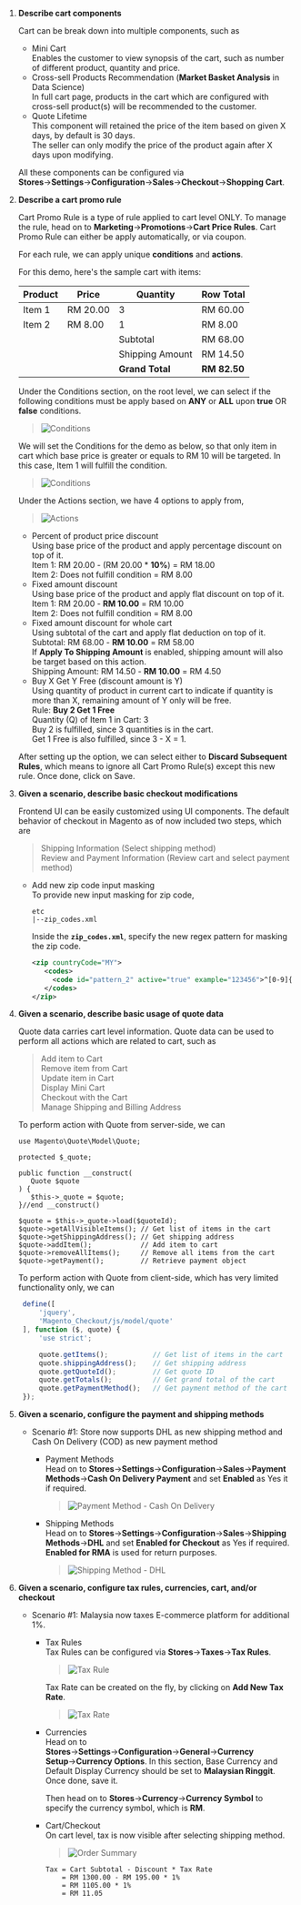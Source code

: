 1. __Describe cart components__
   
   Cart can be break down into multiple components, such as 
   - Mini Cart<br/>
     Enables the customer to view synopsis of the cart, such as number of different product, quantity and price.<br/>
   - Cross-sell Products Recommendation (__Market Basket Analysis__ in Data Science)<br/>
     In full cart page, products in the cart which are configured with cross-sell product(s) will be recommended to the customer.<br/> 
   - Quote Lifetime<br/>
     This component will retained the price of the item based on given X days, by default is 30 days.<br/>
     The seller can only modify the price of the product again after X days upon modifying.
   
   All these components can be configured via __Stores__→__Settings__→__Configuration__→__Sales__→__Checkout__→__Shopping Cart__.

2. __Describe a cart promo rule__
   
   Cart Promo Rule is a type of rule applied to cart level ONLY. To manage the rule, head on to __Marketing__→__Promotions__→__Cart Price Rules__. Cart Promo Rule can either be apply automatically, or via coupon.

   For each rule, we can apply unique __conditions__ and __actions__.

   For this demo, here's the sample cart with items:
   
   <center>

   | Product | Price | Quantity | Row Total |
   |------|------|------|------|
   |Item 1|RM 20.00|3|RM 60.00|
   |Item 2|RM 8.00|1|RM 8.00|
   |||Subtotal|RM 68.00|
   |||Shipping Amount|RM 14.50|
   |||__Grand Total__|__RM 82.50__|
   </center>

   Under the Conditions section, on the root level, we can select if the following conditions must be apply based on __ANY__ or __ALL__ upon __true__ OR __false__ conditions.
   >![Conditions](images/s5_cart_rule_conditions.png)

   We will set the Conditions for the demo as below, so that only item in cart which base price is greater or equals to RM 10 will be targeted. In this case, Item 1 will fulfill the condition.
   >![Conditions](images/s5_cart_rule_conditions_sample.png)

   Under the Actions section, we have 4 options to apply from, 
   >![Actions](images/s5_cart_rule_actions.png)
   - Percent of product price discount<br/>
     Using base price of the product and apply percentage discount on top of it.<br/>
     Item 1: RM 20.00 - (RM 20.00 * __10%__) = RM 18.00<br/>
     Item 2: Does not fulfill condition = RM 8.00
   - Fixed amount discount<br/>
     Using base price of the product and apply flat discount on top of it.<br/>
     Item 1: RM 20.00 - __RM 10.00__ = RM 10.00<br/>
     Item 2: Does not fulfill condition = RM 8.00
   - Fixed amount discount for whole cart<br/>
     Using subtotal of the cart and apply flat deduction on top of it.<br/>
     Subtotal: RM 68.00 - __RM 10.00__ = RM 58.00<br/>
     If __Apply To Shipping Amount__ is enabled, shipping amount will also be target based on this action.<br/>
     Shipping Amount: RM 14.50 - __RM 10.00__ = RM 4.50
   - Buy X Get Y Free (discount amount is Y)<br/>
     Using quantity of product in current cart to indicate if quantity is more than X, remaining amount of Y only will be free.<br/>
     Rule: __Buy 2 Get 1 Free__<br/>
     Quantity (Q) of Item 1 in Cart: 3<br/>
     Buy 2 is fulfilled, since 3 quantities is in the cart.<br/>
     Get 1 Free is also fulfilled, since 3 - X = 1.

    After setting up the option, we can select either to __Discard Subsequent Rules__, which means to ignore all Cart Promo Rule(s) except this new rule. Once done, click on Save.

3. __Given a scenario, describe basic checkout modifications__
   
   Frontend UI can be easily customized using UI components. The default behavior of checkout in Magento as of now included two steps, which are
   >Shipping Information (Select shipping method)<br/>
   >Review and Payment Information (Review cart and select payment method)

   - Add new zip code input masking<br/>
     To provide new input masking for zip code,
     ```
     etc
     |--zip_codes.xml
     ```
     Inside the __`zip_codes.xml`__, specify the new regex pattern for masking the zip code.
     ```xml
     <zip countryCode="MY">
        <codes>
          <code id="pattern_2" active="true" example="123456">^[0-9]{6}$</code>
        </codes>
     </zip>
     ```

4. __Given a scenario, describe basic usage of quote data__
   
   Quote data carries cart level information. Quote data can be used to perform all actions which are related to cart, such as
   >Add item to Cart<br/>
   >Remove item from Cart<br/>
   >Update item in Cart<br/>
   >Display Mini Cart<br/>
   >Checkout with the Cart<br/>
   >Manage Shipping and Billing Address

   To perform action with Quote from server-side, we can
   ```
   use Magento\Quote\Model\Quote; 

   protected $_quote;

   public function __construct(
      Quote $quote
   ) {
      $this->_quote = $quote;
   }//end __construct()

   $quote = $this->_quote->load($quoteId);
   $quote->getAllVisibleItems(); // Get list of items in the cart
   $quote->getShippingAddress(); // Get shipping address
   $quote->addItem();            // Add item to cart
   $quote->removeAllItems();     // Remove all items from the cart
   $quote->getPayment();         // Retrieve payment object  
   ```

   To perform action with Quote from client-side, which has very limited functionality only, we can
   ```js
    define([
        'jquery',
        'Magento_Checkout/js/model/quote'
    ], function ($, quote) {
        'use strict';

        quote.getItems();           // Get list of items in the cart
        quote.shippingAddress();    // Get shipping address
        quote.getQuoteId();         // Get quote ID
        quote.getTotals();          // Get grand total of the cart
        quote.getPaymentMethod();   // Get payment method of the cart
    });
   ```

5. __Given a scenario, configure the payment and shipping methods__
   
   - Scenario #1: Store now supports DHL as new shipping method and Cash On Delivery (COD) as new payment method
     - Payment Methods<br/>
       Head on to __Stores__→__Settings__→__Configuration__→__Sales__→__Payment Methods__→__Cash On Delivery Payment__ and set __Enabled__ as Yes it if required.
       >![Payment Method - Cash On Delivery](images/s5_payment_cod.png)

     - Shipping Methods<br/>
       Head on to __Stores__→__Settings__→__Configuration__→__Sales__→__Shipping Methods__→__DHL__ and set __Enabled for Checkout__ as Yes if required. __Enabled for RMA__ is used for return purposes.
       >![Shipping Method - DHL](images/s5_shipping_dhl.png)

6. __Given a scenario, configure tax rules, currencies, cart, and/or checkout__
   
   - Scenario #1: Malaysia now taxes E-commerce platform for additional 1%.<br/>
        - Tax Rules<br/>
          Tax Rules can be configured via __Stores__→__Taxes__→__Tax Rules__. 
          >![Tax Rule](images/s5_tax_rule.png)
          
          Tax Rate can be created on the fly, by clicking on __Add New Tax Rate__.
          >![Tax Rate](images/s5_tax_rate.png)

        - Currencies<br/>
          Head on to __Stores__→__Settings__→__Configuration__→__General__→__Currency Setup__→__Currency Options__. In this section, Base Currency and Default Display Currency should be set to __Malaysian Ringgit__. Once done, save it.

          Then head on to __Stores__→__Currency__→__Currency Symbol__ to specify the currency symbol, which is __RM__.

        - Cart/Checkout<br/>
          On cart level, tax is now visible after selecting shipping method.
          >![Order Summary](images/s5_order_summary.png)

          ```
          Tax = Cart Subtotal - Discount * Tax Rate
              = RM 1300.00 - RM 195.00 * 1%
              = RM 1105.00 * 1%
              = RM 11.05
          ```
